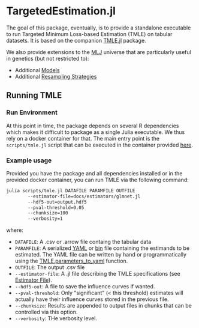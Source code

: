 # TargetedEstimation.jl

The goal of this package, eventually, is to provide a standalone executable to run Targeted Minimum Loss-based Estimation (TMLE) on tabular datasets. It is based on the companion [TMLE.jl](https://targene.github.io/TMLE.jl/stable/) package.

We also provide extensions to the [MLJ](https://alan-turing-institute.github.io/MLJ.jl/dev/) universe that are particularly useful in genetics (but not restricted to):

- Additional [Models](@ref)
- Additional [Resampling Strategies](@ref)

## Running TMLE

### Run Environment

At this point in time, the package depends on several R dependencies which makes it difficult to package as a single Julia executable. We thus rely on a docker container for that. The main entry point is the `scripts/tmle.jl` script that can be executed in the container provided [here](https://hub.docker.com/r/olivierlabayle/targeted-estimation/tags).

### Example usage

Provided you have the package and all dependencies installed or in the provided docker container, you can run TMLE via the following command:

```bash
julia scripts/tmle.jl DATAFILE PARAMFILE OUTFILE
        --estimator-file=docs/estimators/glmnet.jl
        --hdf5-out=output.hdf5
        --pval-threshold=0.05
        --chunksize=100
        --verbosity=1
```

where:

- `DATAFILE`: A .csv or .arrow file containg the tabular data
- `PARAMFILE`: A serialized [YAML](https://targene.github.io/TMLE.jl/stable/user_guide/#Reading-Parameters-from-YAML-files) or [bin](https://docs.julialang.org/en/v1/stdlib/Serialization/) file containing the estimands to be estimated. The YAML file can be written by hand or programmatically using the [TMLE.parameters_to_yaml](https://targene.github.io/TMLE.jl/stable/api/#TMLE.parameters_to_yaml-Tuple{Any,%20Any}) function.
- `OUTFILE`: The output .csv file
- `--estimator-file`: A .jl file describing the TMLE specifications (see [Estimator File](@ref)).
- `--hdf5-out`: A file to save the influence curves if wanted.
- `--pval-threshold`: Only "significant" (< this threshold) estimates will actually have their influence curves stored in the previous file.
- `--chunksize`: Results are appended to output files in chunks that can be controlled via this option.
- `--verbosity`: THe verbosity level.
